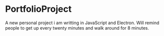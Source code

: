 # PortfolioProject
A new personal project i am writting in JavaScript and Electron.
Will remind people to get up every twenty minutes and walk around for 8 minutes. 
